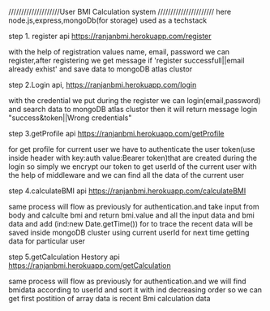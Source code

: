 ////////////////////User BMI Calculation system //////////////////////
here node.js,express,mongoDb(for storage) used as a techstack

step 1. register api https://ranjanbmi.herokuapp.com/register

with the help of registration values name, email, password we can register,after registering we get message if 'register successfull||email already exhist' and save data to mongoDB atlas clustor

step 2.Login api, https://ranjanbmi.herokuapp.com/login

with the credential we put during the register we can login(email,password) and search data to mongoDB atlas clustor then it will return message login "success&token||Wrong credentials"

step 3.getProfile api https://ranjanbmi.herokuapp.com/getProfile

for get profile for current user we have to authenticate the user token(use inside header with key:auth value:Bearer token)that are created during the login so simply we encrypt our token to get userId of the current user with the help of middleware and we can find all the data of the current user

step 4.calculateBMI api https://ranjanbmi.herokuapp.com/calculateBMI

same process will flow as previously for authentication.and take input from body and calculte bmi and return bmi.value and all the input data and bmi data and add (ind:new Date.getTime()) for to trace the recent data will be saved inside mongoDB cluster using current userId for next time getting data for particular user

step 5.getCalculation Hestory api https://ranjanbmi.herokuapp.com/getCalculation

same process will flow as previously for authentication.and we will find bmidata according to userId and sort it with ind decreasing order so we can get first postition of array data is recent Bmi calculation data
